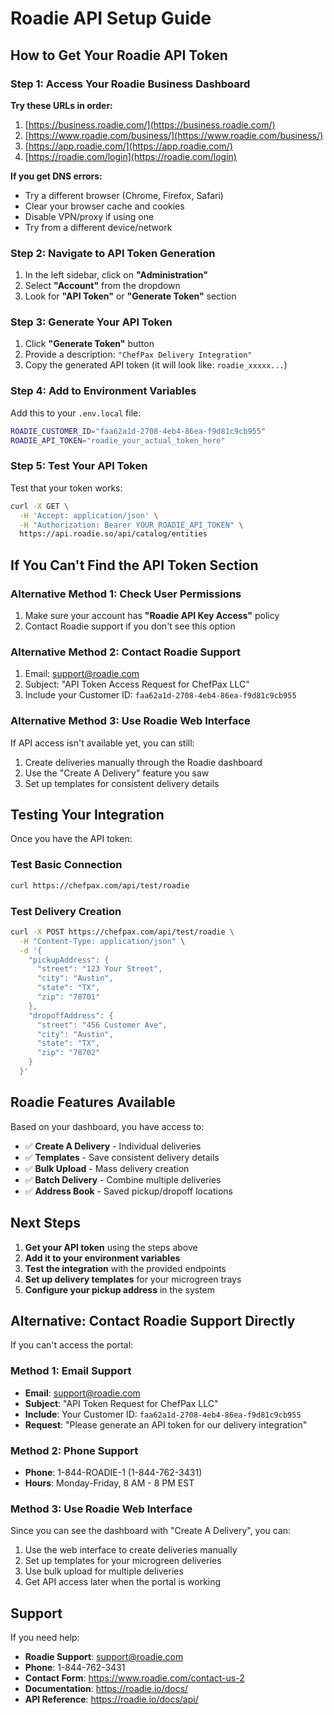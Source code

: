 # Roadie API Setup Guide

## How to Get Your Roadie API Token

### Step 1: Access Your Roadie Business Dashboard
**Try these URLs in order:**
1. [https://business.roadie.com/](https://business.roadie.com/)
2. [https://www.roadie.com/business/](https://www.roadie.com/business/)
3. [https://app.roadie.com/](https://app.roadie.com/)
4. [https://roadie.com/login](https://roadie.com/login)

**If you get DNS errors:**
- Try a different browser (Chrome, Firefox, Safari)
- Clear your browser cache and cookies
- Disable VPN/proxy if using one
- Try from a different device/network

### Step 2: Navigate to API Token Generation
1. In the left sidebar, click on **"Administration"**
2. Select **"Account"** from the dropdown
3. Look for **"API Token"** or **"Generate Token"** section

### Step 3: Generate Your API Token
1. Click **"Generate Token"** button
2. Provide a description: `"ChefPax Delivery Integration"`
3. Copy the generated API token (it will look like: `roadie_xxxxx...`)

### Step 4: Add to Environment Variables
Add this to your `.env.local` file:
```bash
ROADIE_CUSTOMER_ID="faa62a1d-2708-4eb4-86ea-f9d81c9cb955"
ROADIE_API_TOKEN="roadie_your_actual_token_here"
```

### Step 5: Test Your API Token
Test that your token works:
```bash
curl -X GET \
  -H 'Accept: application/json' \
  -H "Authorization: Bearer YOUR_ROADIE_API_TOKEN" \
  https://api.roadie.so/api/catalog/entities
```

## If You Can't Find the API Token Section

### Alternative Method 1: Check User Permissions
1. Make sure your account has **"Roadie API Key Access"** policy
2. Contact Roadie support if you don't see this option

### Alternative Method 2: Contact Roadie Support
1. Email: support@roadie.com
2. Subject: "API Token Access Request for ChefPax LLC"
3. Include your Customer ID: `faa62a1d-2708-4eb4-86ea-f9d81c9cb955`

### Alternative Method 3: Use Roadie Web Interface
If API access isn't available yet, you can still:
1. Create deliveries manually through the Roadie dashboard
2. Use the "Create A Delivery" feature you saw
3. Set up templates for consistent delivery details

## Testing Your Integration

Once you have the API token:

### Test Basic Connection
```bash
curl https://chefpax.com/api/test/roadie
```

### Test Delivery Creation
```bash
curl -X POST https://chefpax.com/api/test/roadie \
  -H "Content-Type: application/json" \
  -d '{
    "pickupAddress": {
      "street": "123 Your Street",
      "city": "Austin",
      "state": "TX",
      "zip": "78701"
    },
    "dropoffAddress": {
      "street": "456 Customer Ave",
      "city": "Austin", 
      "state": "TX",
      "zip": "78702"
    }
  }'
```

## Roadie Features Available

Based on your dashboard, you have access to:
- ✅ **Create A Delivery** - Individual deliveries
- ✅ **Templates** - Save consistent delivery details
- ✅ **Bulk Upload** - Mass delivery creation
- ✅ **Batch Delivery** - Combine multiple deliveries
- ✅ **Address Book** - Saved pickup/dropoff locations

## Next Steps

1. **Get your API token** using the steps above
2. **Add it to your environment variables**
3. **Test the integration** with the provided endpoints
4. **Set up delivery templates** for your microgreen trays
5. **Configure your pickup address** in the system

## Alternative: Contact Roadie Support Directly

If you can't access the portal:

### Method 1: Email Support
- **Email**: support@roadie.com
- **Subject**: "API Token Request for ChefPax LLC"
- **Include**: Your Customer ID: `faa62a1d-2708-4eb4-86ea-f9d81c9cb955`
- **Request**: "Please generate an API token for our delivery integration"

### Method 2: Phone Support
- **Phone**: 1-844-ROADIE-1 (1-844-762-3431)
- **Hours**: Monday-Friday, 8 AM - 8 PM EST

### Method 3: Use Roadie Web Interface
Since you can see the dashboard with "Create A Delivery", you can:
1. Use the web interface to create deliveries manually
2. Set up templates for your microgreen deliveries
3. Use bulk upload for multiple deliveries
4. Get API access later when the portal is working

## Support

If you need help:
- **Roadie Support**: support@roadie.com
- **Phone**: 1-844-762-3431
- **Contact Form**: https://www.roadie.com/contact-us-2
- **Documentation**: https://roadie.io/docs/
- **API Reference**: https://roadie.io/docs/api/
